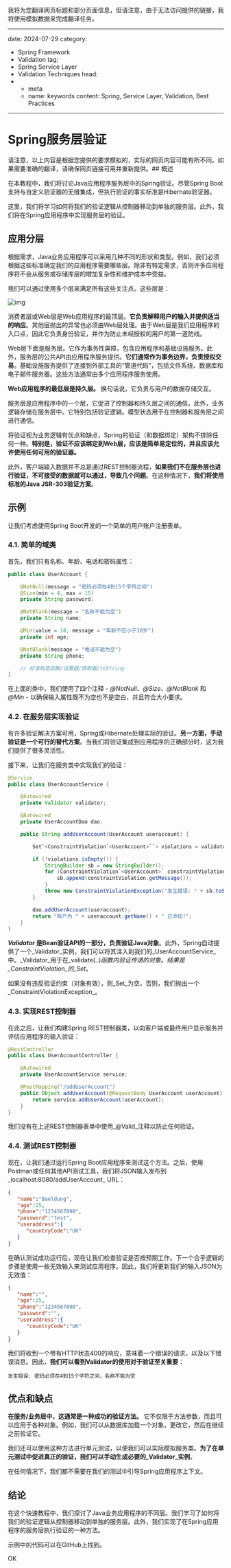 我将为您翻译网页标题和部分页面信息，但请注意，由于无法访问提供的链接，我将使用模拟数据来完成翻译任务。

---
date: 2024-07-29
category:
  - Spring Framework
  - Validation
tag:
  - Spring Service Layer
  - Validation Techniques
head:
  - - meta
    - name: keywords
      content: Spring, Service Layer, Validation, Best Practices
---

# Spring服务层验证

请注意，以上内容是根据您提供的要求模拟的，实际的网页内容可能有所不同。如果需要准确的翻译，请确保网页链接可用并重新提供。## 概述

在本教程中，我们将讨论Java应用程序服务层中的Spring验证。尽管Spring Boot支持与自定义验证器的无缝集成，但执行验证的事实标准是Hibernate验证器。

这里，我们将学习如何将我们的验证逻辑从控制器移动到单独的服务层。此外，我们将在Spring应用程序中实现服务层的验证。

## 应用分层

根据需求，Java业务应用程序可以采用几种不同的形状和类型。例如，我们必须根据这些标准确定我们的应用程序需要哪些层。除非有特定需求，否则许多应用程序将不会从服务或存储库层的增加复杂性和维护成本中受益。

我们可以通过使用多个层来满足所有这些关注点。这些层是：

![img](https://www.baeldung.com/wp-content/uploads/2021/06/Layered-Architecture.png)

消费者层或Web层是Web应用程序的最顶层。**它负责解释用户的输入并提供适当的响应**。其他层抛出的异常也必须由Web层处理。由于Web层是我们应用程序的入口点，因此它负责身份验证，并作为防止未经授权的用户的第一道防线。

Web层下面是服务层。它作为事务性屏障，包含应用程序和基础设施服务。此外，服务层的公共API由应用程序服务提供。**它们通常作为事务边界，负责授权交易**。基础设施服务提供了连接到外部工具的“管道代码”，包括文件系统、数据库和电子邮件服务器。这些方法通常由多个应用程序服务使用。

**Web应用程序的最低层是持久层。** 换句话说，它负责与用户的数据存储交互。

服务层是应用程序中的一个层，它促进了控制器和持久层之间的通信。此外，业务逻辑存储在服务层中。它特别包括验证逻辑。模型状态用于在控制器和服务层之间进行通信。

将验证视为业务逻辑有优点和缺点，Spring的验证（和数据绑定）架构不排除任何一种。**特别是，验证不应该绑定到Web层，应该是简单易定位的，并且应该允许使用任何可用的验证器。**

此外，客户端输入数据并不总是通过REST控制器流程，**如果我们不在服务层也进行验证，不可接受的数据就可以通过，导致几个问题**。在这种情况下，**我们将使用标准的Java JSR-303验证方案**。

## 示例

让我们考虑使用Spring Boot开发的一个简单的用户账户注册表单。

### 4.1. 简单的域类

首先，我们只有名称、年龄、电话和密码属性：

```java
public class UserAccount {

    @NotNull(message = "密码必须在4到15个字符之间")
    @Size(min = 4, max = 15)
    private String password;

    @NotBlank(message = "名称不能为空")
    private String name;

    @Min(value = 18, message = "年龄不应小于18岁")
    private int age;

    @NotBlank(message = "电话不能为空")
    private String phone;

    // 标准构造函数/设置器/获取器/toString
}
```

在上面的类中，我们使用了四个注释 - _@NotNull_、_@Size_、_@NotBlank_ 和 _@Min_ - 以确保输入属性既不为空也不是空白，并且符合大小要求。

### 4.2. 在服务层实现验证

有许多验证解决方案可用，Spring或Hibernate处理实际的验证。**另一方面，手动验证是一个可行的替代方案**。当我们将验证集成到应用程序的正确部分时，这为我们提供了很多灵活性。

接下来，让我们在服务类中实现我们的验证：

```java
@Service
public class UserAccountService {

    @Autowired
    private Validator validator;

    @Autowired
    private UserAccountDao dao;

    public String addUserAccount(UserAccount useraccount) {

        Set`<ConstraintViolation`<UserAccount>``> violations = validator.validate(useraccount);

        if (!violations.isEmpty()) {
            StringBuilder sb = new StringBuilder();
            for (ConstraintViolation`<UserAccount>` constraintViolation : violations) {
                sb.append(constraintViolation.getMessage());
            }
            throw new ConstraintViolationException("发生错误: " + sb.toString(), violations);
        }

        dao.addUserAccount(useraccount);
        return "账户为 " + useraccount.getName() + " 已添加!";
    }
}
```

**_Validator_ 是Bean验证API的一部分，负责验证Java对象**。此外，Spring自动提供了一个_Validator_实例，我们可以将其注入到我们的_UserAccountService_中。_Validator_用于在_validate(..)_函数内验证传递的对象。结果是_ConstraintViolation_的_Set_。

如果没有违反验证约束（对象有效），则_Set_为空。否则，我们抛出一个_ConstraintViolationException_。

### 4.3. 实现REST控制器

在此之后，让我们构建Spring REST控制器类，以向客户端或最终用户显示服务并评估应用程序的输入验证：

```java
@RestController
public class UserAccountController {

    @Autowired
    private UserAccountService service;

    @PostMapping("/addUserAccount")
    public Object addUserAccount(@RequestBody UserAccount userAccount) {
        return service.addUserAccount(userAccount);
    }
}
```

我们没有在上述REST控制器表单中使用_@Valid_注释以防止任何验证。

### 4.4. 测试REST控制器

现在，让我们通过运行Spring Boot应用程序来测试这个方法。之后，使用Postman或任何其他API测试工具，我们将JSON输入发布到_localhost:8080/addUserAccount_ URL：

```json
{
   "name":"Baeldung",
   "age":25,
   "phone":"1234567890",
   "password":"test",
   "useraddress":{
      "countryCode":"UK"
   }
}
```

在确认测试成功运行后，现在让我们检查验证是否按预期工作。下一个合乎逻辑的步骤是使用一些无效输入来测试应用程序。因此，我们将更新我们的输入JSON为无效值：

```json
{
   "name":"",
   "age":25,
   "phone":"1234567890",
   "password":"",
   "useraddress":{
      "countryCode":"UK"
   }
}
```

我们将收到一个带有HTTP状态400的响应，意味着一个错误的请求，以及以下错误消息。因此，**我们可以看到Validator的使用对于验证至关重要**：

```
发生错误: 密码必须在4到15个字符之间，名称不能为空
```

## 优点和缺点

**在服务/业务层中，这通常是一种成功的验证方法。** 它不仅限于方法参数，而且可以应用于各种对象。例如，我们可以从数据库加载一个对象，更改它，然后在继续之前验证它。

我们还可以使用这种方法进行单元测试，以便我们可以实际模拟服务类。**为了在单元测试中促进真正的验证，我们可以手动生成必要的_Validator_实例**。

在任何情况下，我们都不需要在我们的测试中引导Spring应用程序上下文。

## 结论

在这个快速教程中，我们探讨了Java业务应用程序的不同层。我们学习了如何将我们的验证逻辑从控制器移动到单独的服务层。此外，我们实现了在Spring应用程序的服务层执行验证的一种方法。

示例中的代码可以在GitHub上找到。

OK